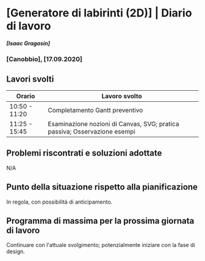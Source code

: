 # [Generatore di labirinti (2D)] | Diario di lavoro
##### [Isaac Gragasin]
### [Canobbio], [17.09.2020]

## Lavori svolti


|Orario        |Lavoro svolto                 |
|--------------|------------------------------|
|10:50 - 11:20 |Completamento Gantt preventivo          |
|11:25 - 15:45 |Esaminazione nozioni di Canvas, SVG; pratica passiva; Osservazione esempi|

##  Problemi riscontrati e soluzioni adottate

N/A

##  Punto della situazione rispetto alla pianificazione

In regola, con possibilità di anticipamento.

## Programma di massima per la prossima giornata di lavoro

Continuare con l'attuale svolgimento; potenzialmente iniziare con la fase di design.
